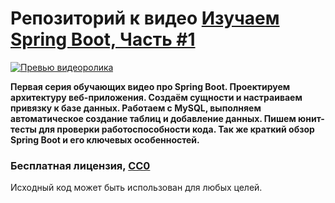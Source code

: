# Репозиторий к видео [Изучаем Spring Boot, Часть #1](https://youtu.be/f-hEoU4VxDU)

[![Превью видеоролика](http://lid.tv/images/video/preview/video-14-preview.png)](https://youtu.be/f-hEoU4VxDU)

**Первая серия обучающих видео про Spring Boot. Проектируем архитектуру веб-приложения. Создаём сущности и настраиваем привязку к базе данных. Работаем с MySQL, выполняем автоматическое создание таблиц и добавление данных. Пишем юнит-тесты для проверки работоспособности кода. Так же краткий обзор Spring Boot и его ключевых особенностей.**

### Бесплатная лицензия, [CC0](https://creativecommons.org/publicdomain/zero/1.0/deed.ru)
Исходный код может быть использован для любых целей.
